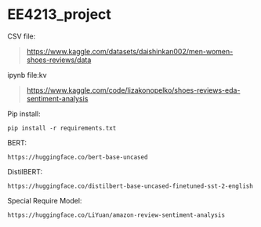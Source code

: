 # EE4213_project
 
CSV file:
>https://www.kaggle.com/datasets/daishinkan002/men-women-shoes-reviews/data

ipynb file:kv
>https://www.kaggle.com/code/lizakonopelko/shoes-reviews-eda-sentiment-analysis

Pip install:
```
pip install -r requirements.txt
```
BERT:
```
https://huggingface.co/bert-base-uncased
```
DistilBERT:
```
https://huggingface.co/distilbert-base-uncased-finetuned-sst-2-english
```
Special Require Model:
```
https://huggingface.co/LiYuan/amazon-review-sentiment-analysis
```